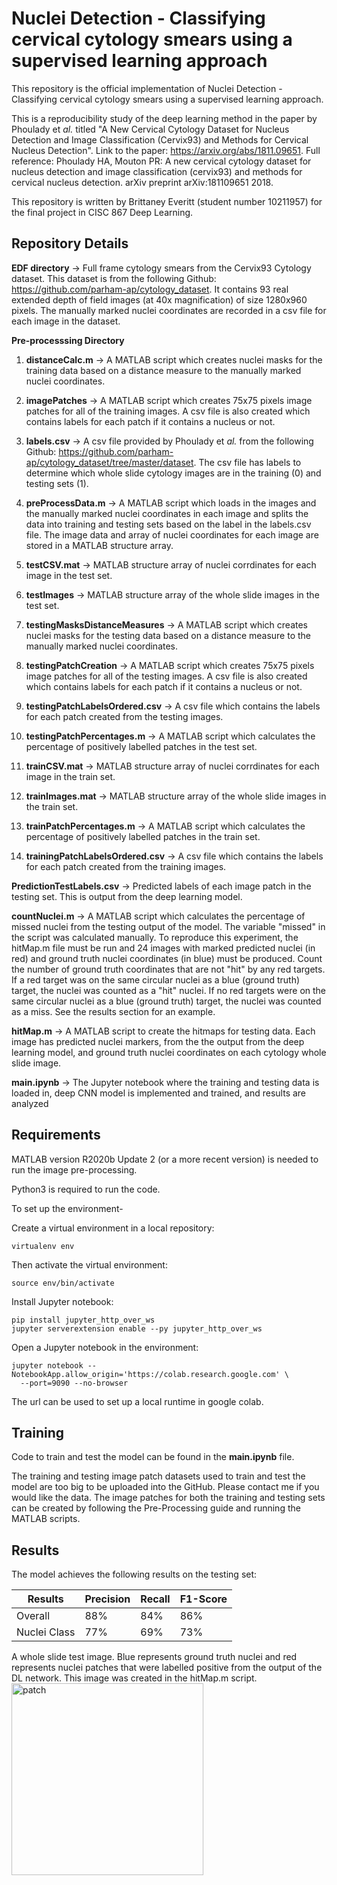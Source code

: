 # Nuclei Detection - Classifying cervical cytology smears using a supervised learning approach 

This repository is the official implementation of Nuclei Detection - Classifying cervical cytology smears using a supervised learning approach. 

This is a reproducibility study of the deep learning method in the paper by Phoulady et _al._ titled "A New Cervical Cytology Dataset for Nucleus Detection and Image Classification (Cervix93) and Methods for Cervical Nucleus Detection". Link to the paper: https://arxiv.org/abs/1811.09651. Full reference: Phoulady HA, Mouton PR: A new cervical cytology dataset for nucleus detection and image classification (cervix93) and methods for cervical nucleus detection. arXiv preprint arXiv:181109651 2018. 

This repository is written by Brittaney Everitt (student number 10211957) for the final project in CISC 867 Deep Learning. 

## Repository Details 

**EDF directory** → Full frame cytology smears from the Cervix93 Cytology dataset. This dataset is from the following Github: https://github.com/parham-ap/cytology_dataset. It contains 93 real extended depth of field images (at 40x magnification) of size 1280x960 pixels. The manually marked nuclei coordinates are recorded in a csv file for each image in the dataset. 

**Pre-processsing Directory**

  1. **distanceCalc.m** → A MATLAB script which creates nuclei masks for the training data based on a distance  measure to the manually marked nuclei coordinates. 

  2. **imagePatches** → A MATLAB script which creates 75x75 pixels image patches for all of the training images. A csv file is also created which contains labels for each patch if it contains a nucleus or not. 

  3. **labels.csv** → A csv file provided by Phoulady et _al._ from the following Github: https://github.com/parham-ap/cytology_dataset/tree/master/dataset. The csv file has labels to determine which whole slide cytology images are in the training (0) and testing sets (1). 

  4. **preProcessData.m** → A MATLAB script which loads in the images and the manually marked nuclei coordinates in each image and splits the data into training and testing sets based on the label in the labels.csv file. The image data and array of nuclei coordinates for each image are stored in a MATLAB structure array. 

  5. **testCSV.mat** → MATLAB structure array of nuclei corrdinates for each image in the test set. 

  6. **testImages** → MATLAB structure array of the whole slide images in the test set.

  7. **testingMasksDistanceMeasures** → A MATLAB script which creates nuclei masks for the testing data based on a distance measure to the manually marked nuclei coordinates. 
  
  8. **testingPatchCreation** → A MATLAB script which creates 75x75 pixels image patches for all of the testing images. A csv file is also created which contains labels for each patch if it contains a nucleus or not. 

  9. **testingPatchLabelsOrdered.csv** → A csv file which contains the labels for each patch created from the testing images. 

  10. **testingPatchPercentages.m** → A MATLAB script which calculates the percentage of positively labelled patches in the test set. 

  11. **trainCSV.mat** → MATLAB structure array of nuclei corrdinates for each image in the train set.

  12. **trainImages.mat** → MATLAB structure array of the whole slide images in the train set.

  13. **trainPatchPercentages.m** → A MATLAB script which calculates the percentage of positively labelled patches in the train set. 

  14. **trainingPatchLabelsOrdered.csv** → A csv file which contains the labels for each patch created from the training images. 


**PredictionTestLabels.csv** → Predicted labels of each image patch in the testing set. This is output from the deep learning model. 

**countNuclei.m** → A MATLAB script which calculates the percentage of missed nuclei from the testing output of the model. The variable "missed" in the script was calculated manually. To reproduce this experiment, the hitMap.m file must be run and 24 images with marked predicted nuclei (in red) and ground truth nuclei coordinates (in blue) must be produced. Count the number of ground truth coordinates that are not "hit" by any red targets. If a red target was on the same circular nuclei as a blue (ground truth) target, the nuclei was counted as a "hit" nuclei. If no red targets were on the same circular nuclei as a blue (ground truth) target, the nuclei was counted as a miss. See the results section for an example. 

**hitMap.m** → A MATLAB script to create the hitmaps for testing data. Each image has predicted nuclei markers, from the the output from the deep learning model, and ground truth nuclei coordinates on each cytology whole slide image. 

**main.ipynb** → The Jupyter notebook where the training and testing data is loaded in, deep CNN model is implemented and trained, and results are analyzed


## Requirements

MATLAB version R2020b Update 2 (or a more recent version) is needed to run the image pre-processing. 

Python3 is required to run the code. 

To set up the environment- 

Create a virtual environment in a local repository:

```setup
virtualenv env
```
Then activate the virtual environment: 
```setup
source env/bin/activate
```
Install Jupyter notebook: 
```setup
pip install jupyter_http_over_ws 
jupyter serverextension enable --py jupyter_http_over_ws
```
Open a Jupyter notebook in the environment: 
```setup
jupyter notebook --NotebookApp.allow_origin='https://colab.research.google.com' \
  --port=9090 --no-browser
```
The url can be used to set up a local runtime in google colab. 



## Training

Code to train and test the model can be found in the **main.ipynb** file.

The training and testing image patch datasets used to train and test the model are too big to be uploaded into the GitHub. Please contact me if you would like the data. The image patches for both the training and testing sets can be created by following the Pre-Processing guide and running the MATLAB scripts. 
 

## Results

The model achieves the following results on the testing set:

| Results      |  Precision |  Recall |  F1-Score |
| ------------ | ---------- | ------- | --------- |  
| Overall      |    88%     |   84%   |    86%    | 
| Nuclei Class |    77%     |   69%   |    73%    |  


A whole slide test image. Blue represents ground truth nuclei and red represents nuclei patches that were labelled positive from the output of the DL network. This image was created in the hitMap.m script. 
<img width="307" alt="patch" src="https://user-images.githubusercontent.com/47262723/115133722-4c7dd780-9fd8-11eb-96b2-123fa18c4b15.png">



